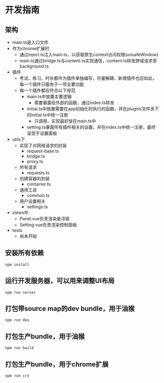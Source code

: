 # 开发指南

## 架构
  - main.ts是入口文件
  - 作为chrome扩展时
    - 通过inject.ts注入main.ts，以获取原生context访问权限(unsafeWindow)
    - main.ts通过bridge.ts与content.ts实现通信，content.ts转发跨域请求至background.ts
  - 插件
    - 考试、练习、时长都作为插件单独编写，尽量解耦，新增插件也应如此，每一个插件只服务于一项主要功能
    - 每一个插件都应符合以下规范
      - main.ts中放置主要逻辑
        - 需要暴露给外部的函数，通过index.ts转发
      - initial.ts中放置需要在app初始化时执行的函数，并在plugins文件夹下的initial.ts中统一注册
        - 只调用，实现最好放在main.ts中
      - setting.ts暴露所有插件相关的设置，并在index.ts中统一注册，最终呈现于设置面板
  - utils下
    - 实现了对网络请求的封装
      - request-base.ts
      - bridge.ts
      - proxy.ts
    - 所有请求
      - requests.ts
    - 创建容器的封装
      - container.ts
    - 通用工具
      - common.ts
    - 用户设置相关
      - settings.ts
  - views中
    - Panel.vue负责渲染悬浮窗
    - Setting.vue负责渲染控制面板
  - tests
    - 尚未开始

## 安装所有依赖
```
npm install
```

## 运行开发服务器，可以用来调整UI布局
```
npm run server
```

## 打包带source map的dev bundle，用于油猴
```
npm run dev
```

## 打包生产bundle，用于油猴
```
npm run build
```

## 打包生产bundle，用于chrome扩展
```
npm run crx
```

